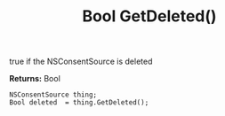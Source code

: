 ﻿---
uid: crmscript_ref_NSConsentSource_GetDeleted
title: Bool GetDeleted()
intellisense: NSConsentSource.GetDeleted
keywords: NSConsentSource, GetDeleted
so.topic: reference
---

true if the NSConsentSource is deleted

**Returns:** Bool


```crmscript
NSConsentSource thing;
Bool deleted  = thing.GetDeleted();
```


